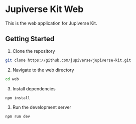 # Jupiverse Kit Web

This is the web application for Jupiverse Kit.

## Getting Started

1. Clone the repository

```bash
git clone https://github.com/jupiverse/jupiverse-kit.git
```

2. Navigate to the web directory

```bash
cd web
```

3. Install dependencies

```bash
npm install
```

3. Run the development server

```bash
npm run dev
```
